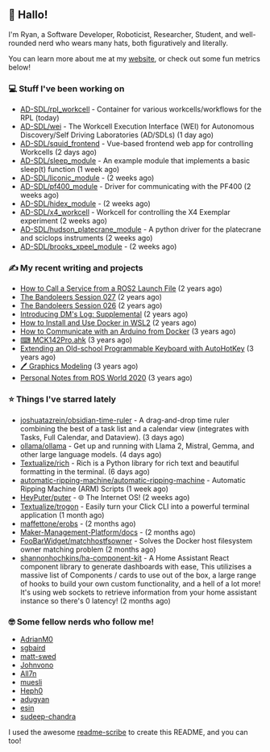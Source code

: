 ## 👋 Hallo!

I'm Ryan, a Software Developer, Roboticist, Researcher, Student, and well-rounded nerd who wears many hats, both figuratively and literally.

You can learn more about me at my [website](https://ryandlewis.dev), or check out some fun metrics below!

### 💻 Stuff I've been working on

- [AD-SDL/rpl_workcell](https://github.com/AD-SDL/rpl_workcell) - Container for various workcells/workflows for the RPL (today)
- [AD-SDL/wei](https://github.com/AD-SDL/wei) - The Workcell Execution Interface (WEI) for Autonomous Discovery/Self Driving Laboratories (AD/SDLs) (1 day ago)
- [AD-SDL/squid_frontend](https://github.com/AD-SDL/squid_frontend) - Vue-based frontend web app for controlling Workcells (2 days ago)
- [AD-SDL/sleep_module](https://github.com/AD-SDL/sleep_module) - An example module that implements a basic sleep(t) function (1 week ago)
- [AD-SDL/liconic_module](https://github.com/AD-SDL/liconic_module) -  (2 weeks ago)
- [AD-SDL/pf400_module](https://github.com/AD-SDL/pf400_module) - Driver for communicating with the PF400  (2 weeks ago)
- [AD-SDL/hidex_module](https://github.com/AD-SDL/hidex_module) -  (2 weeks ago)
- [AD-SDL/x4_workcell](https://github.com/AD-SDL/x4_workcell) - Workcell for controlling the X4 Exemplar experiment (2 weeks ago)
- [AD-SDL/hudson_platecrane_module](https://github.com/AD-SDL/hudson_platecrane_module) - A python driver for the platecrane and sciclops instruments (2 weeks ago)
- [AD-SDL/brooks_xpeel_module](https://github.com/AD-SDL/brooks_xpeel_module) -  (2 weeks ago)

### ✍ My recent writing and projects

- [How to Call a Service from a ROS2 Launch File](https://ryandlewis.dev/posts/callserviceinros2launch/) (2 years ago)
- [The Bandoleers Session 027](https://ryandlewis.dev/posts/ttrpg/thebandoleers027/) (2 years ago)
- [The Bandoleers Session 026](https://ryandlewis.dev/posts/ttrpg/thebandoleers026/) (2 years ago)
- [Introducing DM&#39;s Log: Supplemental](https://ryandlewis.dev/posts/ttrpg/introducingdmslog/) (2 years ago)
- [How to Install and Use Docker in WSL2](https://ryandlewis.dev/posts/howtowsldocker/) (2 years ago)
- [How to Communicate with an Arduino from Docker](https://ryandlewis.dev/posts/howtoarduinodocker/) (3 years ago)
- [⌨ MCK142Pro.ahk](https://ryandlewis.dev/projects/mck142pro/) (3 years ago)
- [Extending an Old-school Programmable Keyboard with AutoHotKey](https://ryandlewis.dev/posts/mck142pro/) (3 years ago)
- [🖊 Graphics Modeling](https://ryandlewis.dev/projects/graphics/) (3 years ago)
- [Personal Notes from ROS World 2020](https://ryandlewis.dev/posts/rosworld2020/) (3 years ago)

### ⭐ Things I've starred lately

- [joshuatazrein/obsidian-time-ruler](https://github.com/joshuatazrein/obsidian-time-ruler) - A drag-and-drop time ruler combining the best of a task list and a calendar view (integrates with Tasks, Full Calendar, and Dataview). (3 days ago)
- [ollama/ollama](https://github.com/ollama/ollama) - Get up and running with Llama 2, Mistral, Gemma, and other large language models. (4 days ago)
- [Textualize/rich](https://github.com/Textualize/rich) - Rich is a Python library for rich text and beautiful formatting in the terminal. (6 days ago)
- [automatic-ripping-machine/automatic-ripping-machine](https://github.com/automatic-ripping-machine/automatic-ripping-machine) - Automatic Ripping Machine (ARM) Scripts (1 week ago)
- [HeyPuter/puter](https://github.com/HeyPuter/puter) - 🌐 The Internet OS! (2 weeks ago)
- [Textualize/trogon](https://github.com/Textualize/trogon) - Easily turn your Click CLI into a powerful terminal application (1 month ago)
- [maffettone/erobs](https://github.com/maffettone/erobs) -  (2 months ago)
- [Maker-Management-Platform/docs](https://github.com/Maker-Management-Platform/docs) -  (2 months ago)
- [FooBarWidget/matchhostfsowner](https://github.com/FooBarWidget/matchhostfsowner) - Solves the Docker host filesystem owner matching problem (2 months ago)
- [shannonhochkins/ha-component-kit](https://github.com/shannonhochkins/ha-component-kit) - A Home Assistant React component library to generate dashboards with ease, This utilizises a massive list of Components / cards to use out of the box, a large range of hooks to build your own custom functionality, and a hell of a lot more! It&#39;s using web sockets to retrieve information from your home assistant instance so there&#39;s 0 latency! (2 months ago)

### 🤓 Some fellow nerds who follow me!

- [AdrianM0](https://github.com/AdrianM0)
- [sgbaird](https://github.com/sgbaird)
- [matt-swed](https://github.com/matt-swed)
- [Johnvono](https://github.com/Johnvono)
- [All7n](https://github.com/All7n)
- [muesli](https://github.com/muesli)
- [Heph0](https://github.com/Heph0)
- [adugyan](https://github.com/adugyan)
- [esin](https://github.com/esin)
- [sudeep-chandra](https://github.com/sudeep-chandra)

I used the awesome [readme-scribe](https://github.com/muesli/readme-scribe) to create this README, and you can too!
